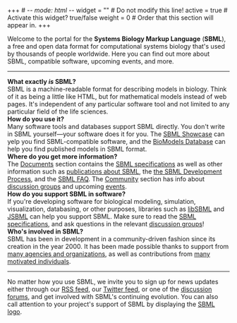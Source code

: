 +++ # -*- mode: html -*-
widget = ""   # Do not modify this line!
active = true # Activate this widget? true/false
weight = 0    # Order that this section will appear in.
+++

Welcome to the portal for the **Systems Biology Markup Language** (**SBML**), a free and open data format for computational systems biology that's used by thousands of people worldwide.  Here you can find out more about SBML, compatible software, upcoming events, and more.

<hr>
<div class="row row-big-gutter align-items-center">
  <div class="col-3 text-center">
    <i class="fa-question-circle fas fa-4x"></i>
  </div>
  <div class="col">
    <strong>What exactly <em>is</em> SBML?</strong><br>
    SBML is a machine-readable format for describing models in biology.  Think of it as being a little like HTML, but for mathematical models instead of web pages.  It's independent of any particular software tool and not limited to any particular field of the life sciences.
  </div>
</div>
<div class="row row-big-gutter align-items-center">
  <div class="col">
    <strong>How do you use it?</strong><br>
    Many software tools and databases support SBML directly.  You don't write in SBML yourself&mdash;your software does it for you.  The <a href="facilities/showcase">SBML Showcase</a> can yelp you find SBML-compatible software, and the <a href="https://biomodels.net">BioModels Database</a> can help you find published models in SBML format.
  </div>
  <div class="col-3 text-center">
    <i class="fa-laptop-code fas fa-4x"></i>
  </div>
</div>
<div class="row row-big-gutter align-items-center">
  <div class="col-3 text-center">
    <i class="fa-book fas fa-4x"></i>
  </div>
  <div class="col">
    <strong>Where do you get more information?</strong><br>
    The <a href="documents">Documents</a> section contains the <a href="documents/specifications">SBML specifications</a> as well as other information such as <a href="documents/publications">publications about SBML</a>, the <a href="documents/process">the SBML Development Process</a>, and the <a href="documents/faq">SBML FAQ</a>.  The <a href="community">Community</a> section has info about <a href="community/forums">discussion groups</a> and upcoming <a href="community/events">events</a>.
  </div>
</div>
<div class="row row-big-gutter align-items-center">
  <div class="col">
    <strong>How do you support SBML in software?</strong><br>
    If you're developing software for biological modeling, simulation, visualization, databasing, or other purposes, libraries such as <a href="software/libsbml">libSBML</a> and <a href="software/jsbml">JSBML</a> can help you support SBML. Make sure to read the <a href="documents/specifications">SBML specifications</a>, and ask questions in the relevant <a href="community/forums">discussion groups</a>!
  </div>
  <div class="col-3 text-center">
    <i class="fa-code-branch fas fa-4x"></i>
  </div>
</div>
<div class="row row-big-gutter align-items-center">
  <div class="col-3 text-center">
    <i class="fa-users fas fa-4x"></i>
  </div>
  <div class="col">
    <strong>Who's involved in SBML?</strong><br>
    SBML has been in development in a community-driven fashion since its creation in the year 2000. It has been made possible thanks to support from <a href="about/funding">many agencies and organizations</a>, as well as contributions from <a href="about">many motivated individuals</a>. 
  </div>
</div>
<hr>

No matter how you use SBML, we invite you to sign up for news updates either through our <a href="posts">RSS feed</a>, our <a href="https://twitter.com/sbmlnews">Twitter feed</a>, or one of the <a href="community/forums">discussion forums</a>, and get involved with SBML's continuing evolution. You can also call attention to your project's support of SBML by displaying the <a href="documents/logl">SBML logo</a>.
